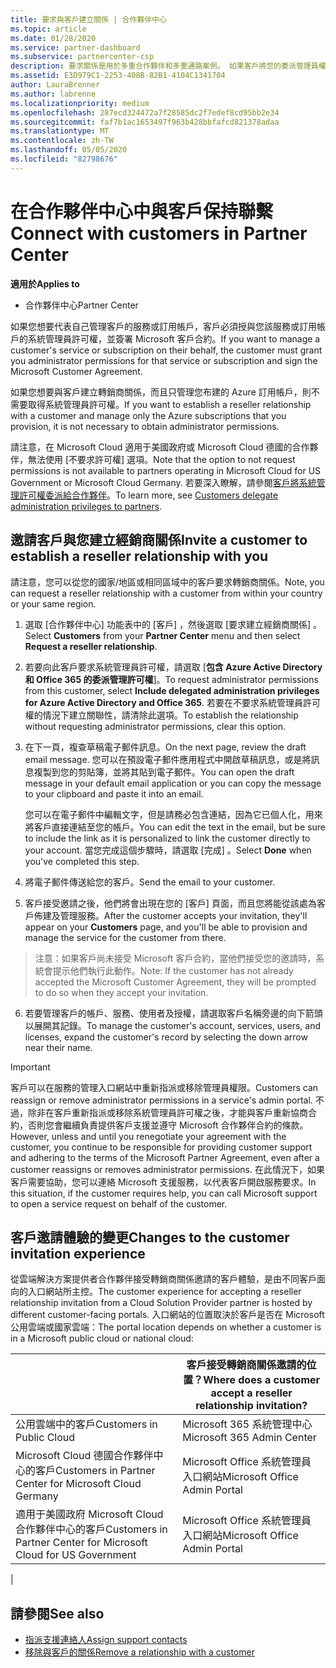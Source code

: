 ```yaml
---
title: 要求與客戶建立關係 | 合作夥伴中心
ms.topic: article
ms.date: 01/28/2020
ms.service: partner-dashboard
ms.subservice: partnercenter-csp
description: 要求關係是用於多重合作夥伴和多重通路案例。 如果客戶將您的委派管理員權限移除，而您必須還原那些權限以提供佈建或支援時，這也會很有用。
ms.assetid: E3D979C1-2253-408B-82B1-4104C1341704
author: LauraBrenner
ms.author: labrenne
ms.localizationpriority: medium
ms.openlocfilehash: 287ecd324472a7f28585dc2f7edef8cd95bb2e34
ms.sourcegitcommit: faf7b1ac1653497f963b428bbfafcd821378adaa
ms.translationtype: MT
ms.contentlocale: zh-TW
ms.lasthandoff: 05/05/2020
ms.locfileid: "82798676"
---
```

# <a name="connect-with-customers-in-partner-center"></a><span data-ttu-id="d2dd9-104">在合作夥伴中心中與客戶保持聯繫</span><span class="sxs-lookup"><span data-stu-id="d2dd9-104">Connect with customers in Partner Center</span></span>

<span data-ttu-id="d2dd9-105">**適用於**</span><span class="sxs-lookup"><span data-stu-id="d2dd9-105">**Applies to**</span></span>

-  <span data-ttu-id="d2dd9-106">合作夥伴中心</span><span class="sxs-lookup"><span data-stu-id="d2dd9-106">Partner Center</span></span>

<span data-ttu-id="d2dd9-107">如果您想要代表自己管理客戶的服務或訂用帳戶，客戶必須授與您該服務或訂用帳戶的系統管理員許可權，並簽署 Microsoft 客戶合約。</span><span class="sxs-lookup"><span data-stu-id="d2dd9-107">If you want to manage a customer's service or subscription on their behalf, the customer must grant you administrator permissions for that service or subscription and sign the Microsoft Customer Agreement.</span></span>

<span data-ttu-id="d2dd9-108">如果您想要與客戶建立轉銷商關係，而且只管理您布建的 Azure 訂用帳戶，則不需要取得系統管理員許可權。</span><span class="sxs-lookup"><span data-stu-id="d2dd9-108">If you want to establish a reseller relationship with a customer and manage only the Azure subscriptions that you provision, it is not necessary to obtain administrator permissions.</span></span>

<span data-ttu-id="d2dd9-109">請注意，在 Microsoft Cloud 適用于美國政府或 Microsoft Cloud 德國的合作夥伴，無法使用 [不要求許可權] 選項。</span><span class="sxs-lookup"><span data-stu-id="d2dd9-109">Note that the option to not request permissions is not available to partners operating in Microsoft Cloud for US Government or Microsoft Cloud Germany.</span></span> <span data-ttu-id="d2dd9-110">若要深入瞭解，請參閱[客戶將系統管理許可權委派給合作夥伴](https://docs.microsoft.com/partner-center/customers_revoke_admin_privileges)。</span><span class="sxs-lookup"><span data-stu-id="d2dd9-110">To learn more, see [Customers delegate administration privileges to partners](https://docs.microsoft.com/partner-center/customers_revoke_admin_privileges).</span></span>


## <a name="invite-a-customer-to-establish-a-reseller-relationship-with-you"></a><span data-ttu-id="d2dd9-111">邀請客戶與您建立經銷商關係</span><span class="sxs-lookup"><span data-stu-id="d2dd9-111">Invite a customer to establish a reseller relationship with you</span></span>

<span data-ttu-id="d2dd9-112">請注意，您可以從您的國家/地區或相同區域中的客戶要求轉銷商關係。</span><span class="sxs-lookup"><span data-stu-id="d2dd9-112">Note, you can request a reseller relationship with a customer from within your country or your same region.</span></span>

1.  <span data-ttu-id="d2dd9-113">選取 [合作夥伴中心]  功能表中的 [客戶]  ，然後選取 [要求建立經銷商關係]  。</span><span class="sxs-lookup"><span data-stu-id="d2dd9-113">Select **Customers** from your **Partner Center** menu and then select **Request a reseller relationship**.</span></span>

2.  <span data-ttu-id="d2dd9-114">若要向此客戶要求系統管理員許可權，請選取 [**包含 Azure Active Directory 和 Office 365 的委派管理許可權**]。</span><span class="sxs-lookup"><span data-stu-id="d2dd9-114">To request administrator permissions from this customer, select **Include delegated administration privileges for Azure Active Directory and Office 365**.</span></span> <span data-ttu-id="d2dd9-115">若要在不要求系統管理員許可權的情況下建立關聯性，請清除此選項。</span><span class="sxs-lookup"><span data-stu-id="d2dd9-115">To establish the relationship without requesting administrator permissions, clear this option.</span></span> 

3.  <span data-ttu-id="d2dd9-116">在下一頁，複查草稿電子郵件訊息。</span><span class="sxs-lookup"><span data-stu-id="d2dd9-116">On the next page, review the draft email message.</span></span> <span data-ttu-id="d2dd9-117">您可以在預設電子郵件應用程式中開啟草稿訊息，或是將訊息複製到您的剪貼簿，並將其貼到電子郵件。</span><span class="sxs-lookup"><span data-stu-id="d2dd9-117">You can open the draft message in your default email application or you can copy the message to your clipboard and paste it into an email.</span></span> 

    <span data-ttu-id="d2dd9-118">您可以在電子郵件中編輯文字，但是請務必包含連結，因為它已個人化，用來將客戶直接連結至您的帳戶。</span><span class="sxs-lookup"><span data-stu-id="d2dd9-118">You can edit the text in the email, but be sure to include the link as it is personalized to link the customer directly to your account.</span></span> <span data-ttu-id="d2dd9-119">當您完成這個步驟時，請選取 [完成]  。</span><span class="sxs-lookup"><span data-stu-id="d2dd9-119">Select **Done** when you've completed this step.</span></span>

3.  <span data-ttu-id="d2dd9-120">將電子郵件傳送給您的客戶。</span><span class="sxs-lookup"><span data-stu-id="d2dd9-120">Send the email to your customer.</span></span>

5.  <span data-ttu-id="d2dd9-121">客戶接受邀請之後，他們將會出現在您的 [客戶]  頁面，而且您將能從該處為客戶佈建及管理服務。</span><span class="sxs-lookup"><span data-stu-id="d2dd9-121">After the customer accepts your invitation, they'll appear on your **Customers** page, and you'll be able to provision and manage the service for the customer from there.</span></span>

><span data-ttu-id="d2dd9-122">注意：如果客戶尚未接受 Microsoft 客戶合約，當他們接受您的邀請時，系統會提示他們執行此動作。</span><span class="sxs-lookup"><span data-stu-id="d2dd9-122">Note: If the customer has not already accepted the Microsoft Customer Agreement, they will be prompted to do so when they accept your invitation.</span></span> 
 
6.  <span data-ttu-id="d2dd9-123">若要管理客戶的帳戶、服務、使用者及授權，請選取客戶名稱旁邊的向下箭頭以展開其記錄。</span><span class="sxs-lookup"><span data-stu-id="d2dd9-123">To manage the customer's account, services, users, and licenses, expand the customer's record by selecting the down arrow near their name.</span></span>


> [!IMPORTANT]  
> <span data-ttu-id="d2dd9-124">客戶可以在服務的管理入口網站中重新指派或移除管理員權限。</span><span class="sxs-lookup"><span data-stu-id="d2dd9-124">Customers can reassign or remove administrator permissions in a service's admin portal.</span></span> <span data-ttu-id="d2dd9-125">不過，除非在客戶重新指派或移除系統管理員許可權之後，才能與客戶重新協商合約，否則您會繼續負責提供客戶支援並遵守 Microsoft 合作夥伴合約的條款。</span><span class="sxs-lookup"><span data-stu-id="d2dd9-125">However, unless and until you renegotiate your agreement with the customer, you continue to be responsible for providing customer support and adhering to the terms of the Microsoft Partner Agreement, even after a customer reassigns or removes administrator permissions.</span></span> <span data-ttu-id="d2dd9-126">在此情況下，如果客戶需要協助，您可以連絡 Microsoft 支援服務，以代表客戶開啟服務要求。</span><span class="sxs-lookup"><span data-stu-id="d2dd9-126">In this situation, if the customer requires help, you can call Microsoft support to open a service request on behalf of the customer.</span></span>

## <a name="changes-to-the-customer-invitation-experience"></a><span data-ttu-id="d2dd9-127">客戶邀請體驗的變更</span><span class="sxs-lookup"><span data-stu-id="d2dd9-127">Changes to the customer invitation experience</span></span>

<span data-ttu-id="d2dd9-128">從雲端解決方案提供者合作夥伴接受轉銷商關係邀請的客戶體驗，是由不同客戶面向的入口網站所主控。</span><span class="sxs-lookup"><span data-stu-id="d2dd9-128">The customer experience for accepting a reseller relationship invitation from a Cloud Solution Provider partner is hosted by different customer-facing portals.</span></span> <span data-ttu-id="d2dd9-129">入口網站的位置取決於客戶是否在 Microsoft 公用雲端或國家雲端：</span><span class="sxs-lookup"><span data-stu-id="d2dd9-129">The portal location depends on whether a customer is in a Microsoft public cloud or national cloud:</span></span> 

|  | <span data-ttu-id="d2dd9-130">客戶接受轉銷商關係邀請的位置？</span><span class="sxs-lookup"><span data-stu-id="d2dd9-130">Where does a customer accept a reseller relationship invitation?</span></span> |
|---------|---------
| <span data-ttu-id="d2dd9-131">公用雲端中的客戶</span><span class="sxs-lookup"><span data-stu-id="d2dd9-131">Customers in Public Cloud</span></span> | <span data-ttu-id="d2dd9-132">Microsoft 365 系統管理中心</span><span class="sxs-lookup"><span data-stu-id="d2dd9-132">Microsoft 365 Admin Center</span></span> |
| <span data-ttu-id="d2dd9-133">Microsoft Cloud 德國合作夥伴中心的客戶</span><span class="sxs-lookup"><span data-stu-id="d2dd9-133">Customers in Partner Center for Microsoft Cloud Germany</span></span> | <span data-ttu-id="d2dd9-134">Microsoft Office 系統管理員入口網站</span><span class="sxs-lookup"><span data-stu-id="d2dd9-134">Microsoft Office Admin Portal</span></span> |
| <span data-ttu-id="d2dd9-135">適用于美國政府 Microsoft Cloud 合作夥伴中心的客戶</span><span class="sxs-lookup"><span data-stu-id="d2dd9-135">Customers in Partner Center for Microsoft Cloud for US Government</span></span> | <span data-ttu-id="d2dd9-136">Microsoft Office 系統管理員入口網站</span><span class="sxs-lookup"><span data-stu-id="d2dd9-136">Microsoft Office Admin Portal</span></span> |
|

## <a name="see-also"></a><span data-ttu-id="d2dd9-137">請參閱</span><span class="sxs-lookup"><span data-stu-id="d2dd9-137">See also</span></span>

- [<span data-ttu-id="d2dd9-138">指派支援連絡人</span><span class="sxs-lookup"><span data-stu-id="d2dd9-138">Assign support contacts</span></span>](assign-support-contacts.md)
- [<span data-ttu-id="d2dd9-139">移除與客戶的關係</span><span class="sxs-lookup"><span data-stu-id="d2dd9-139">Remove a relationship with a customer</span></span>](remove-a-relationship.md)
